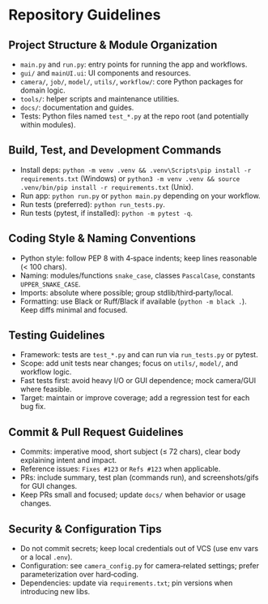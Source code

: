 # Repository Guidelines

## Project Structure & Module Organization
- `main.py` and `run.py`: entry points for running the app and workflows.
- `gui/` and `mainUI.ui`: UI components and resources.
- `camera/`, `job/`, `model/`, `utils/`, `workflow/`: core Python packages for domain logic.
- `tools/`: helper scripts and maintenance utilities.
- `docs/`: documentation and guides.
- Tests: Python files named `test_*.py` at the repo root (and potentially within modules).

## Build, Test, and Development Commands
- Install deps: `python -m venv .venv && .venv\Scripts\pip install -r requirements.txt` (Windows) or `python3 -m venv .venv && source .venv/bin/pip install -r requirements.txt` (Unix).
- Run app: `python run.py` or `python main.py` depending on your workflow.
- Run tests (preferred): `python run_tests.py`.
- Run tests (pytest, if installed): `python -m pytest -q`.

## Coding Style & Naming Conventions
- Python style: follow PEP 8 with 4‑space indents; keep lines reasonable (< 100 chars).
- Naming: modules/functions `snake_case`, classes `PascalCase`, constants `UPPER_SNAKE_CASE`.
- Imports: absolute where possible; group stdlib/third‑party/local.
- Formatting: use Black or Ruff/Black if available (`python -m black .`). Keep diffs minimal and focused.

## Testing Guidelines
- Framework: tests are `test_*.py` and can run via `run_tests.py` or pytest.
- Scope: add unit tests near changes; focus on `utils/`, `model/`, and workflow logic.
- Fast tests first: avoid heavy I/O or GUI dependence; mock camera/GUI where feasible.
- Target: maintain or improve coverage; add a regression test for each bug fix.

## Commit & Pull Request Guidelines
- Commits: imperative mood, short subject (≤ 72 chars), clear body explaining intent and impact.
- Reference issues: `Fixes #123` or `Refs #123` when applicable.
- PRs: include summary, test plan (commands run), and screenshots/gifs for GUI changes.
- Keep PRs small and focused; update `docs/` when behavior or usage changes.

## Security & Configuration Tips
- Do not commit secrets; keep local credentials out of VCS (use env vars or a local `.env`).
- Configuration: see `camera_config.py` for camera‑related settings; prefer parameterization over hard‑coding.
- Dependencies: update via `requirements.txt`; pin versions when introducing new libs.

